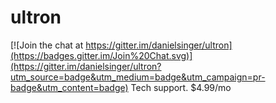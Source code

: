 # ultron

[![Join the chat at https://gitter.im/danielsinger/ultron](https://badges.gitter.im/Join%20Chat.svg)](https://gitter.im/danielsinger/ultron?utm_source=badge&utm_medium=badge&utm_campaign=pr-badge&utm_content=badge)
Tech support. $4.99/mo
